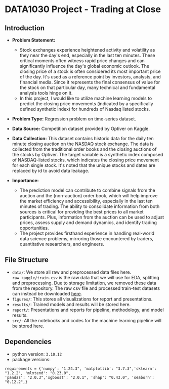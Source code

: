 # DATA1030 Project - Trading at Close


## Introduction
- **Problem Statement:**
  - Stock exchanges experience heightened activity and volatility as they near the day's end, especially in the last ten minutes. These critical moments often witness rapid price changes and can significantly influence the day's global economic outlook. The closing price of a stock is often considered its most important price of the day. It's used as a reference point by investors, analysts, and financial media. Since it represents the final consensus of value for the stock on that particular day, many technical and fundamental analysis tools hinge on it.
  - In this project, I would like to utilize machine learning models to predict the closing price movements (indicated by a specifically defined synthetic index) for hundreds of Nasdaq listed stocks.

- **Problem Type:** Regression problem on time-series dataset.
  
- **Data Source:** Competition dataset provided by Optiver on Kaggle.
  
- **Data Collection:** This dataset contains historic data for the daily ten minute closing auction on the NASDAQ stock exchange. The data is collected from the traditional order books and the closing auctions of the stocks by Optiver. The target variable is a synthetic index composed of NASDAQ-listed stocks, which indicates the closing price movement for each single stock. It's noted that the unique stocks and dates are replaced by id to avoid data leakage.

- **Importance:**
  - The prediction model can contribute to combine signals from the auction and the (non-auction) order book, which will help improve the market efficiency and accessibility, especially in the last ten minutes of trading. The ability to consolidate information from both sources is critical for providing the best prices to all market participants. Plus, information from the auction can be used to adjust prices, assess supply and demand dynamics, and identify trading opportunities.
  - The project provides firsthand experience in handling real-world data science problems, mirroring those encountered by traders, quantitative researchers, and engineers.


## File Structure

- `data/`: We store all raw and preprocessed data files here. `raw_kaggle/train.csv` is the raw data that we will use for EDA, splitting and preprocessing. Due to storage limitation, we removed these data from the repository. The raw csv file and processed train-test datasets can instead be downloaded [here](https://drive.google.com/drive/folders/1qUySRQF15yYXONtvso2XPZ7sBAsJeuUP?usp=sharing).
- `figures/`: This stores all visualizations for report and presentations.
- `results/`: Trained models and results will be stored here.
- `report/`: Presentations and reports for pipeline, methodology, and model results.
- `src/`: All the notebooks and codes for the machine learning pipeline will be stored here.

## Dependencies
- python version: `3.10.12`
- package versions:
```
requirements = {'numpy': "1.24.3", 'matplotlib': "3.7.3",'sklearn': "1.2.2", 'mlxtend': "0.23.0",
'pandas': "2.0.3",'xgboost': "2.0.1", 'shap': "0.43.0", 'seaborn': "0.12.2",}
```




